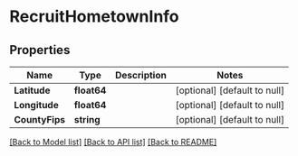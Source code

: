 # RecruitHometownInfo

## Properties
Name | Type | Description | Notes
------------ | ------------- | ------------- | -------------
**Latitude** | **float64** |  | [optional] [default to null]
**Longitude** | **float64** |  | [optional] [default to null]
**CountyFips** | **string** |  | [optional] [default to null]

[[Back to Model list]](../README.md#documentation-for-models) [[Back to API list]](../README.md#documentation-for-api-endpoints) [[Back to README]](../README.md)

